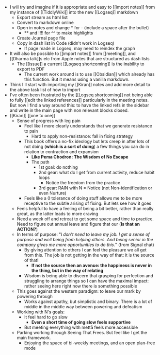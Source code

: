 - I will try and imagine if it is appropriate and easy to [[import notes]] from my instance of [[TiddlyWiki]] into the new [[Logseq]] markdown
  - Export stream as html list
  - Convert to markdown online
  - Open in notes and change * for - (include a space after the bullet)
    - ** and !!!! for ^^ to make highlights
  - Create Journal page file
  - Copy in dash list in Code (didn't work in Logseq)
    - If page made in Logseq, may need to reindex the graph
- It will also be possible to [[import notes]] from [[meeting]], and [[Dharma talk]]s etc from Apple notes that are structured as dash lists
  - The [[issue]] a current [[Logseq shortcoming]] is the inability to export to PDF
    - The current work around is to use [[Obsidian]] which already has this function. But it means using a vanilla markdown.
- Think I'll start with importing my [[Kiran]] notes and add more detail to the above task list of how to import
- I've often been frustrated by the [[Logseq shortcoming]] not being able to fully [[edit the linked references]] particularly in the meeting notes. But now I find a way around this: to have the linked refs in the sidebar and write in the main page with non relevant blocks closed.
- [[Kiran]] [[one to one]]
  - Sense of progress with leg pain
    - Feel like I more clearly understands that we generate resistance to pain
      - Hard to apply non-resistance: fall in fixing strategy
    - This book offers a no-fix ideology but lets creep in after lots of not doing (**which is a sort of doing**) a few things you can do in relation to contraction and expansion
      - **Like Pema Chodron: The Wisdom of No Escape**
      - The path
        - 1st goal: do nothing
        - 2nd gear: what do I get from current activity, reduce habit loops
          - Notice the freedom from the practice
        - 3rd gear: RAIN with N = Notice (not Non-identification or even Nurture)
    - Feels like a 0 tolerance of doing stuff allows me to be more receptive to the subtle arising of fixing. But lets see how it goes
  - Feels helpful to have a feeling of being a bit better, rather than really great, as the latter leads to more craving
  - Need a week off and retreat to get some space and time to practice. Need to figure out annual leave and figure that our (**is that an ACTION?**)
  - In terms of purpose: "_I don’t need to leave my job. I get a sense of purpose and well being from helping others. And being senior in the company gives me more opportunities to do this._" (from Signal chat)
    - By giving attention to others I can feel the pleasure we all get from this. The job is not getting in the way of that: it is the source of that!
      - **If not the source then an avenue: the happiness is never in the thing, but in the way of relating**
    - Wisdom is being able to discern that grasping for perfection and struggling to arrange things so I can have the maximal impact: rather seeing here right now there is something possible
  - This goes against the western paradigm: to leave our mark by powering through
    - Works against apathy, but simplistic and binary. There is a lot of middle in the middle way between powering and defeatism
  - Working with N's goals:
    - It feel hard to go slow
      - **Even a short time of going slow feels supportive**
    - But meeting everything with mettā feels more accessible
  - Parking working through Seeing That Frees. But feel like I get the main framework.
    - Enjoying the space of bi-weekly meetings, and an open plan-free mode